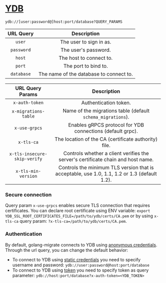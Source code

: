 # [YDB](https://ydb.tech/docs/)

`ydb://[user:password@]host:port/database?QUERY_PARAMS`

| URL Query  |               Description               |
|:----------:|:---------------------------------------:|
|   `user`   |         The user to sign in as.         |
| `password` |          The user's password.           | 
|   `host`   |         The host to connect to.         |
|   `port`   |          The port to bind to.           |                                     
| `database` | The name of the database to connect to. |

|       URL Query Params       |                                         Description                                          |
|:----------------------------:|:--------------------------------------------------------------------------------------------:|
|        `x-auth-token`        |                                    Authentication token.                                     |
|     `x-migrations-table`     |                 Name of the migrations table (default `schema_migrations`).                  |
|        `x-use-grpcs`         |                  Enables gRPCS protocol for YDB connections (default grpc).                  |
|          `x-tls-ca`          |                     The location of the CA (certificate authority) file.                     |
| `x-tls-insecure-skip-verify` |       Controls whether a client verifies the server's certificate chain and host name.       |
|     `x-tls-min-version`      | Controls the minimum TLS version that is acceptable, use 1.0, 1.1, 1.2 or 1.3 (default 1.2). |

### Secure connection

Query param `x-use-grpcs` enables secure TLS connection that requires certificates.
You can declare root certificate using ENV
variable: `export YDB_SSL_ROOT_CERTIFICATES_FILE=/path/to/ydb/certs/CA.pem` or
by using `x-tls-ca` query param: `?x-tls-ca=/path/to/ydb/certs/CA.pem`.

### Authentication

By default, golang-migrate connects to YDB
using [anonymous credentials](https://ydb.tech/docs/en/recipes/ydb-sdk/auth-anonymous). \
Through the url query, you can change the default behavior:

- To connect to YDB using [static credentials](https://ydb.tech/docs/en/recipes/ydb-sdk/auth-static) you need to specify
  username and password:
  `ydb://user:password@host:port/database`
- To connect to YDB using [token](https://ydb.tech/docs/en/recipes/ydb-sdk/auth-access-token) you need to specify token
  as query parameter:
  `ydb://host:port/database?x-auth-token=<YDB_TOKEN>`